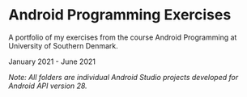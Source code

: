 # Android Programming Exercises
A portfolio of my exercises from the course Android Programming at University of Southern Denmark. 

January 2021 - June 2021

*Note: All folders are individual Android Studio projects developed for Android API version 28.*
